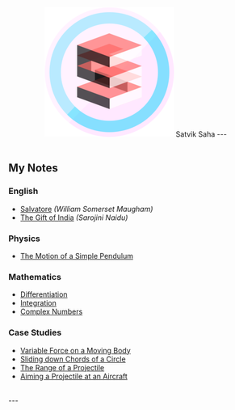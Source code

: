 <link href="https://file.myfontastic.com/kUVLXKmpzM24jFhpdaJJyT/icons.css" rel="stylesheet">
<link href="styles.css" rel="stylesheet">
<script src="quotes.js"></script>

<center>
	<img class="logo" src="images/cube.png" alt="Cube"/>
Satvik Saha
---
<div id="qtext"></div>
<div id="qauthor"></div>
</center>
<br>

<script type="text/javascript">
	document.title='Satvik Saha'
	showQuote();
</script>

## My Notes

### English
* [Salvatore](english/salvatore.html) *(William Somerset Maugham)*
* [The Gift of India](english/gift.html) *(Sarojini Naidu)*

### Physics
* [The Motion of a Simple Pendulum](physics/pendulum.html)

### Mathematics
* [Differentiation](math/differentiation.html)
* [Integration](math/integration.html)
* [Complex Numbers](math/complex.html)

### Case Studies
* [Variable Force on a Moving Body](studies/variableForce.pdf)
* [Sliding down Chords of a Circle](studies/sliding.pdf)
* [The Range of a Projectile](studies/projectile.pdf)
* [Aiming a Projectile at an Aircraft](studies/aircraftTarget.pdf)

<br>
---
<center>
	<a id="social" href="mailto:sahasatvik@gmail.com"><i class="icon icon-gmail"></i></a>
	<a id="social" href="https://www.quora.com/profile/Satvik-Saha"><i class="icon icon-quora"></i></a>
	<a id="social" href="https://medium.com/@sahasatvik"><i class="icon icon-medium"></i></a>
	<a id="social" href="https://github.com/sahasatvik/"><i class="icon icon-github"></i></a>
	<a id="social" href="http://stackoverflow.com/users/5589030/satvik-saha"><i class="icon icon-stack-overflow"></i></a>
	<a id="social" href="https://en.lichess.org/@/sahasatvik"><i class="icon icon-lichess"></i></a>
	<a id="social" href="mailto:sahasatvik@outlook.com"><i class="icon icon-outlook"></i></a>
</center>